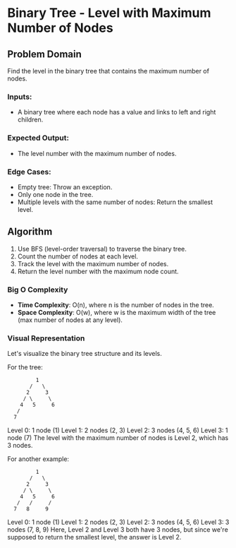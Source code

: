 # Binary Tree - Level with Maximum Number of Nodes

## Problem Domain
Find the level in the binary tree that contains the maximum number of nodes.

### Inputs:
- A binary tree where each node has a value and links to left and right children.

### Expected Output:
- The level number with the maximum number of nodes.

### Edge Cases:
- Empty tree: Throw an exception.
- Only one node in the tree.
- Multiple levels with the same number of nodes: Return the smallest level.

## Algorithm
1. Use BFS (level-order traversal) to traverse the binary tree.
2. Count the number of nodes at each level.
3. Track the level with the maximum number of nodes.
4. Return the level number with the maximum node count.

### Big O Complexity
- **Time Complexity**: O(n), where n is the number of nodes in the tree.
- **Space Complexity**: O(w), where w is the maximum width of the tree (max number of nodes at any level).

### Visual Representation
Let's visualize the binary tree structure and its levels.

For the tree:
```
         1
       /   \
      2     3
     / \     \
    4   5     6
   /
  7
```
Level 0: 1 node (1)
Level 1: 2 nodes (2, 3)
Level 2: 3 nodes (4, 5, 6)
Level 3: 1 node (7)
The level with the maximum number of nodes is Level 2, which has 3 nodes.

For another example:
```
         1
       /   \
      2     3
     / \     \
    4   5     6
   /   /     /
  7   8     9
```
Level 0: 1 node (1)
Level 1: 2 nodes (2, 3)
Level 2: 3 nodes (4, 5, 6)
Level 3: 3 nodes (7, 8, 9)
Here, Level 2 and Level 3 both have 3 nodes, but since we're supposed to return the smallest level, the answer is Level 2.
